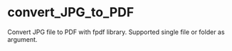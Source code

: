 # convert_JPG_to_PDF
Convert JPG file to PDF with fpdf library. Supported single file or folder as argument.
